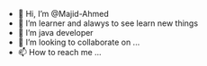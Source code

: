 - 👋 Hi, I’m @Majid-Ahmed
- 👀 I’m learner and alawys to see learn new  things
- 🌱 I’m java developer
- 💞️ I’m looking to collaborate on ...
- 📫 How to reach me ...

<!---
Majid-Ahmed/Majid-Ahmed is a ✨ special ✨ repository because its `README.md` (this file) appears on your GitHub profile.
You can click the Preview link to take a look at your changes.
--->
